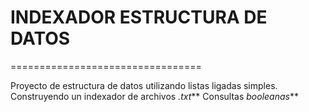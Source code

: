 # INDEXADOR ESTRUCTURA DE DATOS
=================================

Proyecto de estructura de datos utilizando listas ligadas simples.
Construyendo un indexador de archivos _.txt_**
Consultas _booleanas_**
